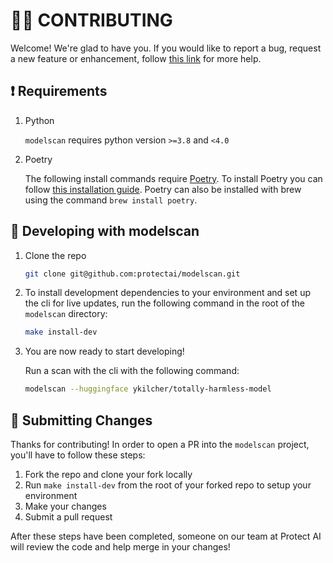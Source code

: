 # 👩‍💻 CONTRIBUTING

Welcome! We're glad to have you. If you would like to report a bug, request a new feature or enhancement, follow [this link](to-be-updated-in-new-repo) for more help.

## ❗️ Requirements

1. Python

   `modelscan` requires python version `>=3.8` and `<4.0`

2. Poetry

   The following install commands require [Poetry](https://python-poetry.org/). To install Poetry you can follow [this installation guide](https://python-poetry.org/docs/#installation). Poetry can also be installed with brew using the command `brew install poetry`.

## 💪 Developing with modelscan

1. Clone the repo

   ```bash
   git clone git@github.com:protectai/modelscan.git
   ```

2. To install development dependencies to your environment and set up the cli for live updates, run the following command in the root of the `modelscan` directory:

   ```bash
   make install-dev
   ```

3. You are now ready to start developing!

   Run a scan with the cli with the following command:

   ```bash
   modelscan --huggingface ykilcher/totally-harmless-model
   ```

## 📝 Submitting Changes

Thanks for contributing! In order to open a PR into the `modelscan` project, you'll have to follow these steps:

1. Fork the repo and clone your fork locally
2. Run `make install-dev` from the root of your forked repo to setup your environment
3. Make your changes
4. Submit a pull request

After these steps have been completed, someone on our team at Protect AI will review the code and help merge in your changes!